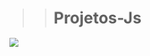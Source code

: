 > > # Projetos-Js
<html>
  <head>
   <link rel="stylesheet" src="/readme.css">
  </head>
  <body>
  <img src="https://marquesfernandes.com/wp-content/uploads/2020/01/1555172.jpg" >
  <p> </p>

  </body>
</html>
